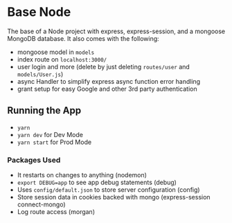 # Base Node

The base of a Node project with express, express-session, and a mongoose MongoDB database. It also comes with the following:

- mongoose model in `models`
- index route on `localhost:3000/`
- user login and more (delete by just deleting `routes/user` and `models/User.js`)
- async Handler to simplify express async function error handling
- grant setup for easy Google and other 3rd party authentication

## Running the App

- `yarn`
- `yarn dev` for Dev Mode
- `yarn start` for Prod Mode

### Packages Used

- It restarts on changes to anything (nodemon)
- `export DEBUG=app` to see app debug statements (debug)
- Uses `config/default.json` to store server configuration (config)
- Store session data in cookies backed with mongo (express-session connect-mongo)
- Log route access (morgan)
